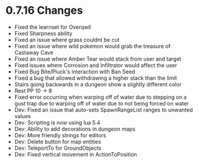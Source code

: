 # 0.7.16 Changes #

* Fixed the learnset for Overqwil
* Fixed Sharpness ability
* Fixed an issue where grass couldnt be cut
* Fixed an issue where wild pokemon would grab the treasure of Castaway Cave
* Fixed an issue where Amber Tear would stack from user and target
* Fixed issues where Corrosion and Infiltrator would affect the user
* Fixed Bug Bite/Pluck's interaction with Ban Seed
* Fixed a bug that allowed withdrawing a higher stack than the limit
* Stairs going backwards in a dungeon show a slightly different color
* Rest PP 10 -> 8
* Fixed error occurring when warping off of water due to stepping on a gust trap due to warping off of water due to not being forced on water
* Dev: Fixed an issue that auto-sets SpawnRangeList ranges to unwanted values
* Dev: Scripting is now using lua 5.4
* Dev: Ability to add decorations in dungeon maps
* Dev: More friendly strings for editors
* Dev: Delete button for map entities
* Dev: TeleportTo for GroundObjects
* Dev: Fixed vertical movement in ActionToPosition